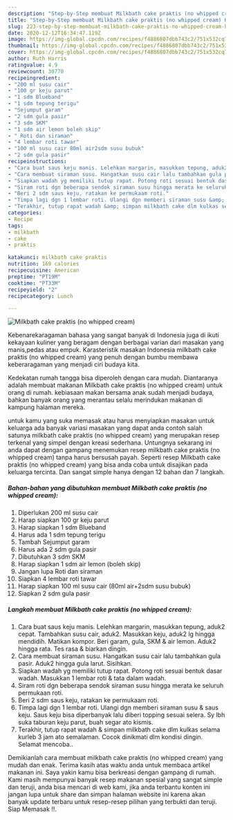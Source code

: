 ```yaml
---
description: "Step-by-Step membuat Milkbath cake praktis (no whipped cream) Homemade"
title: "Step-by-Step membuat Milkbath cake praktis (no whipped cream) Homemade"
slug: 223-step-by-step-membuat-milkbath-cake-praktis-no-whipped-cream-homemade
date: 2020-12-12T16:34:47.119Z
image: https://img-global.cpcdn.com/recipes/f4886807dbb743c2/751x532cq70/milkbath-cake-praktis-no-whipped-cream-foto-resep-utama.jpg
thumbnail: https://img-global.cpcdn.com/recipes/f4886807dbb743c2/751x532cq70/milkbath-cake-praktis-no-whipped-cream-foto-resep-utama.jpg
cover: https://img-global.cpcdn.com/recipes/f4886807dbb743c2/751x532cq70/milkbath-cake-praktis-no-whipped-cream-foto-resep-utama.jpg
author: Ruth Harris
ratingvalue: 4.9
reviewcount: 30770
recipeingredient:
- "200 ml susu cair"
- "100 gr keju parut"
- "1 sdm Blueband"
- "1 sdm tepung terigu"
- "Sejumput garam"
- "2 sdm gula pasir"
- "3 sdm SKM"
- "1 sdm air lemon boleh skip"
- " Roti dan siraman"
- "4 lembar roti tawar"
- "100 ml susu cair 80ml air2sdm susu bubuk"
- "2 sdm gula pasir"
recipeinstructions:
- "Cara buat saus keju manis. Lelehkan margarin, masukkan tepung, aduk2 cepat. Tambahkan susu cair, aduk2. Masukkan keju, aduk2 lg hingga mendidih. Matikan kompor. Beri garam, gula, SKM &amp; air lemon. Aduk2 hingga rata. Tes rasa &amp; biarkan dingin."
- "Cara membuat siraman susu. Hangatkan susu cair lalu tambahkan gula pasir. Aduk2 hingga gula larut. Sisihkan."
- "Siapkan wadah yg memiliki tutup rapat. Potong roti sesuai bentuk dasar wadah. Masukkan 1 lembar roti &amp; tata dalam wadah."
- "Siram roti dgn beberapa sendok siraman susu hingga merata ke seluruh permukaan roti."
- "Beri 2 sdm saus keju, ratakan ke permukaam roti."
- "Timpa lagi dgn 1 lembar roti. Ulangi dgn memberi siraman susu &amp; saus keju. Saus keju bisa diperbanyak lalu diberi topping sesuai selera. Sy lbh suka taburan keju parut, buah segar ato kismis."
- "Terakhir, tutup rapat wadah &amp; simpan milkbath cake dlm kulkas selama kurleb 3 jam ato semalaman. Cocok dinikmati dlm kondisi dingin. Selamat mencoba.."
categories:
- Recipe
tags:
- milkbath
- cake
- praktis

katakunci: milkbath cake praktis 
nutrition: 169 calories
recipecuisine: American
preptime: "PT19M"
cooktime: "PT33M"
recipeyield: "2"
recipecategory: Lunch

---
```



![Milkbath cake praktis (no whipped cream)](https://img-global.cpcdn.com/recipes/f4886807dbb743c2/751x532cq70/milkbath-cake-praktis-no-whipped-cream-foto-resep-utama.jpg)

Kebenarekaragaman bahasa yang sangat banyak di Indonesia juga di ikuti kekayaan kuliner yang beragam dengan berbagai varian dari masakan yang manis,pedas atau empuk. Karasteristik masakan Indonesia milkbath cake praktis (no whipped cream) yang penuh dengan bumbu membawa keberaragaman yang menjadi ciri budaya kita.




Kedekatan rumah tangga bisa diperoleh dengan cara mudah. Diantaranya adalah membuat makanan Milkbath cake praktis (no whipped cream) untuk orang di rumah. kebiasaan makan bersama anak sudah menjadi budaya, bahkan banyak orang yang merantau selalu merindukan makanan di kampung halaman mereka.

untuk kamu yang suka memasak atau harus menyiapkan masakan untuk keluarga ada banyak variasi masakan yang dapat anda contoh salah satunya milkbath cake praktis (no whipped cream) yang merupakan resep terkenal yang simpel dengan kreasi sederhana. Untungnya sekarang ini anda dapat dengan gampang menemukan resep milkbath cake praktis (no whipped cream) tanpa harus bersusah payah.
Seperti resep Milkbath cake praktis (no whipped cream) yang bisa anda coba untuk disajikan pada keluarga tercinta. Dan sangat simple hanya dengan 12 bahan dan 7 langkah.


<!--inarticleads1-->

##### Bahan-bahan yang dibutuhkan membuat Milkbath cake praktis (no whipped cream):

1. Diperlukan 200 ml susu cair
1. Harap siapkan 100 gr keju parut
1. Harap siapkan 1 sdm Blueband
1. Harus ada 1 sdm tepung terigu
1. Tambah Sejumput garam
1. Harus ada 2 sdm gula pasir
1. Dibutuhkan 3 sdm SKM
1. Harap siapkan 1 sdm air lemon (boleh skip)
1. Jangan lupa  Roti dan siraman
1. Siapkan 4 lembar roti tawar
1. Harap siapkan 100 ml susu cair (80ml air+2sdm susu bubuk)
1. Siapkan 2 sdm gula pasir




<!--inarticleads2-->

##### Langkah membuat  Milkbath cake praktis (no whipped cream):

1. Cara buat saus keju manis. Lelehkan margarin, masukkan tepung, aduk2 cepat. Tambahkan susu cair, aduk2. Masukkan keju, aduk2 lg hingga mendidih. Matikan kompor. Beri garam, gula, SKM &amp; air lemon. Aduk2 hingga rata. Tes rasa &amp; biarkan dingin.
1. Cara membuat siraman susu. Hangatkan susu cair lalu tambahkan gula pasir. Aduk2 hingga gula larut. Sisihkan.
1. Siapkan wadah yg memiliki tutup rapat. Potong roti sesuai bentuk dasar wadah. Masukkan 1 lembar roti &amp; tata dalam wadah.
1. Siram roti dgn beberapa sendok siraman susu hingga merata ke seluruh permukaan roti.
1. Beri 2 sdm saus keju, ratakan ke permukaam roti.
1. Timpa lagi dgn 1 lembar roti. Ulangi dgn memberi siraman susu &amp; saus keju. Saus keju bisa diperbanyak lalu diberi topping sesuai selera. Sy lbh suka taburan keju parut, buah segar ato kismis.
1. Terakhir, tutup rapat wadah &amp; simpan milkbath cake dlm kulkas selama kurleb 3 jam ato semalaman. Cocok dinikmati dlm kondisi dingin. Selamat mencoba..




Demikianlah cara membuat milkbath cake praktis (no whipped cream) yang mudah dan enak. Terima kasih atas waktu anda untuk membaca artikel makanan ini. Saya yakin kamu bisa berkreasi dengan gampang di rumah. Kami masih mempunyai banyak resep makanan spesial yang sangat simple dan teruji, anda bisa mencari di web kami, jika anda terbantu konten ini jangan lupa untuk share dan simpan halaman website ini karena akan banyak update terbaru untuk resep-resep pilihan yang terbukti dan teruji. Siap Memasak !!. 
